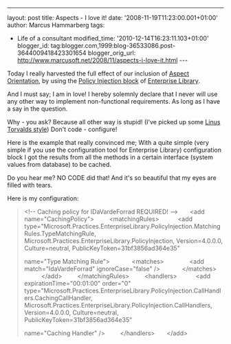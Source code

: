 ---
layout: post
title: Aspects - I love it! date: '2008-11-19T11:23:00.001+01:00'
author: Marcus Hammarberg
tags:
  - Life of a consultant
   modified_time: '2010-12-14T16:23:11.103+01:00'
blogger_id: tag:blogger.com,1999:blog-36533086.post-3644009418423301654
blogger_orig_url: http://www.marcusoft.net/2008/11/aspects-i-love-it.html ---

Today I really harvested the full effect of our inclusion of
<a href="http://en.wikipedia.org/wiki/Aspect-oriented_programming"
target="_blank">Aspect Orientation</a>, by using the
<a href="http://msdn.microsoft.com/en-us/library/cc309507.aspx"
target="_blank">Policy Injection block</a> of
<a href="http://www.codeplex.com/entlib" target="_blank">Enterprise
Library</a>.

And I must say; I am in love! I hereby solemnly declare that I never
will use any other way to implement non-functional requirements. As long
as I have a say in the question.

Why - you ask? Because all other way is stupid! (I've picked up some
<a href="http://www.youtube.com/watch?v=4XpnKHJAok8"
target="_blank">Linus Torvalds style</a>) Don't code - configure!

Here is the example that really convinced me; With a quite simple (very
simple if you use the configuration tool for Enterprise Library)
configuration block I got the results from all the methods in a certain
interface (system values from database) to be cached.

Do you hear me? NO CODE did that! And it's so beautiful that my eyes are
filled with tears.

Here is my configuration:

> \<!-- Caching policy for IDaVardeForrad REQUIRED! --\>
>       \<add name="CachingPolicy"\>
>         \<matchingRules\>
>           \<add
> type="Microsoft.Practices.EnterpriseLibrary.PolicyInjection.MatchingRules.TypeMatchingRule,
> Microsoft.Practices.EnterpriseLibrary.PolicyInjection,
> Version=4.0.0.0, Culture=neutral, PublicKeyToken=31bf3856ad364e35"
>
> name="Type Matching Rule"\>
>             \<matches\>
>               \<add match="IdaVardeForrad" ignoreCase="false" /\>
>             \</matches\>
>           \</add\>
>         \</matchingRules\>
>         \<handlers\>
>           \<add expirationTime="00:01:00" order="0"
> type="Microsoft.Practices.EnterpriseLibrary.PolicyInjection.CallHandlers.CachingCallHandler,
> Microsoft.Practices.EnterpriseLibrary.PolicyInjection.CallHandlers,
> Version=4.0.0.0, Culture=neutral, PublicKeyToken=31bf3856ad364e35"
>
> name="Caching Handler" /\>
>         \</handlers\>
>       \</add\>
